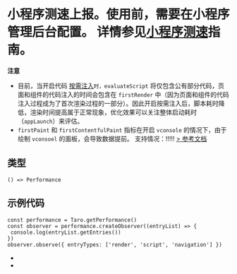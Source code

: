 # 小程序测速上报。使用前，需要在小程序管理后台配置。 详情参见[小程序测速](https://developers.weixin.qq.com/miniprogram/dev/framework/performanceReport/index.html)指南。
**注意**

- 目前，当开启代码 [按需注入](https://developers.weixin.qq.com/miniprogram/dev/framework/ability/lazyload.html)`时，evaluateScript` 将仅包含公有部分代码，页面和组件的代码注入的时间会包含在 `firstRender` 中（因为页面和组件的代码注入过程成为了首次渲染过程的一部分）。因此开启按需注入后，脚本耗时降低，渲染时间提高属于正常现象，优化效果可以关注整体启动耗时（`appLaunch`）来评估。
- `firstPaint` 和 `firstContentfulPaint` 指标在开启 `vconsole` 的情况下，由于绘制 `vconsoel` 的面板，会导致数据提前。
支持情况：!!!!!
[> 参考文档
](https://developers.weixin.qq.com/miniprogram/dev/api/base/performance/wx.getPerformance.html)
## 类型[​](getPerformance.html#类型)
```tsx
() => Performance
```

## 示例代码[​](getPerformance.html#示例代码)
```tsx
const performance = Taro.getPerformance()
const observer = performance.createObserver((entryList) => {
 console.log(entryList.getEntries())
})
observer.observe({ entryTypes: ['render', 'script', 'navigation'] })
```

- 
-
